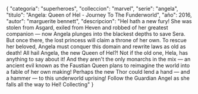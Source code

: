 {
    "categoria": "superheroes",
    "colleccion": "marvel",
    "serie": "angela",
    "titulo": "Angela: Queen of Hel - Journey To The Funderworld",
    "año": 2016,
    "autor": "marguerite bennett",
    "descripcion": "Hel hath a new fury! She was stolen from Asgard, exiled from Heven and robbed of her greatest companion — now Angela plunges into the blackest depths to save Sera. But once there, the lost princess will claim a throne of her own. To rescue her beloved, Angela must conquer this domain and rewrite laws as old as death! All hail Angela, the new Queen of Hel?! Not if the old one, Hela, has anything to say about it! And they aren't the only monarchs in the mix — an ancient evil known as the Faustian Queen plans to reimagine the world into a fable of her own making! Perhaps the new Thor could lend a hand — and a hammer — to this underworld uprising! Follow the Guardian Angel as she falls all the way to Hel! Collecting"
}
